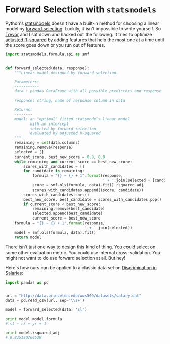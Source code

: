 # Forward Selection with `statsmodels`

Python's [statsmodels](http://statsmodels.sourceforge.net/stable/) doesn't have a built-in method for choosing a linear model by [forward selection](http://en.wikipedia.org/wiki/Stepwise_regression). Luckily, it isn't impossible to write yourself. So [Trevor](https://github.com/trevor-smith) and I sat down and hacked out the following. It tries to optimize [adjusted R-squared](http://en.wikipedia.org/wiki/Coefficient_of_determination#Adjusted_R2) by adding features that help the most one at a time until the score goes down or you run out of features.

```python
import statsmodels.formula.api as smf


def forward_selected(data, response):
    """Linear model designed by forward selection.

    Parameters:
    -----------
    data : pandas DataFrame with all possible predictors and response

    response: string, name of response column in data

    Returns:
    --------
    model: an "optimal" fitted statsmodels linear model
           with an intercept
           selected by forward selection
           evaluated by adjusted R-squared
    """
    remaining = set(data.columns)
    remaining.remove(response)
    selected = []
    current_score, best_new_score = 0.0, 0.0
    while remaining and current_score == best_new_score:
        scores_with_candidates = []
        for candidate in remaining:
            formula = "{} ~ {} + 1".format(response,
                                           ' + '.join(selected + [candidate]))
            score = smf.ols(formula, data).fit().rsquared_adj
            scores_with_candidates.append((score, candidate))
        scores_with_candidates.sort()
        best_new_score, best_candidate = scores_with_candidates.pop()
        if current_score < best_new_score:
            remaining.remove(best_candidate)
            selected.append(best_candidate)
            current_score = best_new_score
    formula = "{} ~ {} + 1".format(response,
                                   ' + '.join(selected))
    model = smf.ols(formula, data).fit()
    return model
```

There isn't just one way to design this kind of thing. You could select on some other evaluation metric. You could use internal cross-validation. You might not want to do use forward selection at all. But hey!

Here's how ours can be applied to a classic data set on [Discrimination in Salaries](http://data.princeton.edu/wws509/datasets/#salary):

```python
import pandas as pd


url = "http://data.princeton.edu/wws509/datasets/salary.dat"
data = pd.read_csv(url, sep='\\s+')

model = forward_selected(data, 'sl')

print model.model.formula
# sl ~ rk + yr + 1

print model.rsquared_adj
# 0.835190760538
```
